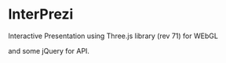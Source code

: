 # InterPrezi

Interactive Presentation using Three.js library (rev 71) for  WEbGL

and some jQuery for API.
